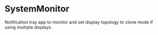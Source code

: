 # SystemMonitor
Notification tray app to monitor and set display topology to clone mode if using multiple displays.
